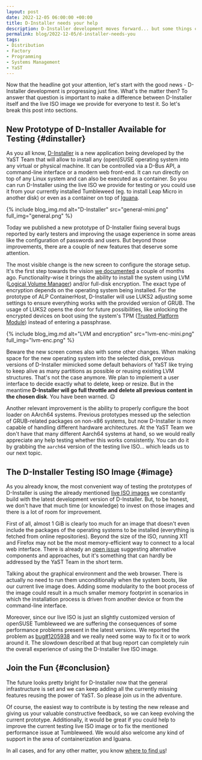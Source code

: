 ```yaml
---
layout: post
date: 2022-12-05 06:00:00 +00:00
title: D-Installer needs your help
description: D-Installer development moves forward... but some things could be better
permalink: blog/2022-12-05/d-installer-needs-you
tags:
- Distribution
- Factory
- Programming
- Systems Management
- YaST
---
```


Now that the headline got your attention, let's start with the good news - D-Installer development
is progressing just fine. What's the matter then? To answer that question is important to make a
difference between D-Installer itself and the live ISO image we provide for everyone to test it.
So let's break this post into sections.

## New Prototype of D-Installer Available for Testing {#dinstaller}

As you all know, [D-Installer](https://github.com/yast/d-installer) is a new application being
developed by the YaST Team that will allow to install any (open)SUSE operating system into any
virtual or physical machine. It can be controlled via a D-Bus API, a command-line interface or a
modern web front-end. It can run directly on top of any Linux system and can also be executed as a
container. So you can run D-Installer using the live ISO we provide for testing or you could use it
from your currently installed Tumbleweed (eg. to install Leap Micro in another disk) or even as a
container on top of [Iguana](https://github.com/aaannz/iguana).

{% include blog_img.md alt="D-Installer" src="general-mini.png" full_img="general.png" %}

Today we published a new prototype of D-Installer fixing several bugs reported by early testers
and improving the usage experience in some areas like the configuration of passwords and users.
But beyond those improvements, there are a couple of new features that deserve some attention.

The most visible change is the new screen to configure the storage setup. It's the first step
towards the vision [we
documented](https://github.com/yast/d-installer/blob/master/doc/storage_ui.md) a couple of months
ago. Functionality-wise it brings the ability to install the system using LVM ([Logical Volume
Manager](https://en.wikipedia.org/wiki/Logical_Volume_Manager_(Linux))) and/or full-disk
encryption. The exact type of encryption depends on the operating system being installed. For the
prototype of ALP ContainerHost, D-Installer will use LUKS2 adjusting some settings to ensure
everything works with the provided version of GRUB. The usage of LUKS2 opens the door for future
possibilities, like unlocking the encrypted devices on boot using the system's TPM ([Trusted Platform
Module](https://en.wikipedia.org/wiki/Trusted_Platform_Module)) instead of entering a passphrase.

{% include blog_img.md alt="LVM and encryption" src="lvm-enc-mini.png" full_img="lvm-enc.png" %}

Beware the new screen comes also with some other changes. When making space for the new operating
system into the selected disk, previous versions of D-Installer mimicked some default behaviors of
YaST like trying to keep alive as many partitions as possible or reusing existing LVM
structures. That's not the case anymore. We plan to implement a user interface to decide exactly
what to delete, keep or resize. But in the meantime **D-Installer will go full throttle and delete
all previous content in the chosen disk**. You have been warned. :wink:

Another relevant improvement is the ability to properly configure the boot loader on AArch64
systems. Previous prototypes messed up the selection of GRUB-related packages on non-x86 systems,
but now D-Installer is more capable of handling different hardware architectures. At the YaST Team
we don't have that many different Aarch64 systems at hand, so we would really appreciate any help
testing whether this works consistently. You can do it by grabbing the `aarch64` version of the
testing live ISO... which leads us to our next topic.

## The D-Installer Testing ISO Image {#image}

As you already know, the most convenient way of testing the prototypes of D-Installer is using the
already mentioned [live ISO images](https://github.com/yast/d-installer#live-iso-image) we
constantly build with the latest development version of D-Installer. But, to be honest, we don't
have that much time (or knowledge) to invest on those images and there is a lot of room for
improvement.

First of all, almost 1 GiB is clearly too much for an image that doesn't even include the
packages of the operating systems to be installed (everything is fetched from online repositories).
Beyond the size of the ISO, running X11 and Firefox may not be the most memory-efficient way to
connect to a local web interface. There is already an [open
issue](https://github.com/yast/d-installer/issues/341) suggesting alternative components and
approaches, but it's something that can hardly be addressed by the YaST Team in the short term.

Talking about the graphical environment and the web browser. There is actually no need to run them
unconditionally when the system boots, like our current live image does. Adding some modularity to
the boot process of the image could result in a much smaller memory footprint in scenarios in which
the installation process is driven from another device or from the command-line interface.

Moreover, since our live ISO is just an slightly customized version of openSUSE Tumbleweed we are
suffering the consequences of some performance problems present in the latest versions. We reported
the problem as [bug#1205938](https://bugzilla.suse.com/show_bug.cgi?id=1205938) and we really need
some way to fix it or to work around it. The slowdown described at that bug report can completely
ruin the overall experience of using the D-Installer live ISO image.

## Join the Fun {#conclusion}

The future looks pretty bright for D-Installer now that the general infrastructure is set and we can
keep adding all the currently missing features reusing the power of YaST. So please join us in the
adventure.

Of course, the easiest way to contribute is by testing the new release and giving us your valuable
constructive feedback, so we can keep evolving the current prototype. Additionally, it would be great
if you could help to improve the current testing live ISO image or to fix the mentioned performance
issue at Tumbleweed. We would also welcome any kind of support in the area of containerization and
Iguana.

In all cases, and for any other matter, you know [where to find
us](https://github.com/yast/d-installer/blob/master/CONTRIBUTING.md)!
